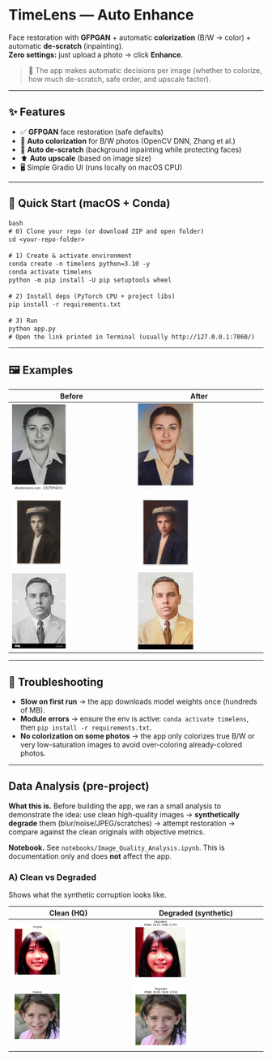 # TimeLens — Auto Enhance
Face restoration with **GFPGAN** + automatic **colorization** (B/W → color) + automatic **de-scratch** (inpainting).  
**Zero settings:** just upload a photo → click **Enhance**.

> 🧠 The app makes automatic decisions per image (whether to colorize, how much de-scratch, safe order, and upscale factor).

---

## ✨ Features
- ✅ **GFPGAN** face restoration (safe defaults)
- 🎨 **Auto colorization** for B/W photos (OpenCV DNN, Zhang et al.)
- 🧽 **Auto de-scratch** (background inpainting while protecting faces)
- ⬆️ **Auto upscale** (based on image size)
- 🖥️ Simple Gradio UI (runs locally on macOS CPU)

---
## 🚀 Quick Start (macOS + Conda)
```
bash
# 0) Clone your repo (or download ZIP and open folder)
cd <your-repo-folder>

# 1) Create & activate environment
conda create -n timelens python=3.10 -y
conda activate timelens
python -m pip install -U pip setuptools wheel

# 2) Install deps (PyTorch CPU + project libs)
pip install -r requirements.txt

# 3) Run
python app.py
# Open the link printed in Terminal (usually http://127.0.0.1:7860/)
```
---

## 🖼️ Examples


| Before                                  | After                                   |
| --------------------------------------- | --------------------------------------- |
| <img src="examples/B1.jpg" width="45%"> | <img src="examples/F1.jpg" width="45%"> |
| <img src="examples/B2.jpg" width="45%"> | <img src="examples/F2.jpg" width="45%"> |
| <img src="examples/B3.jpg" width="45%"> | <img src="examples/F3.jpg" width="45%"> |



---

## 🧯 Troubleshooting

* **Slow on first run** → the app downloads model weights once (hundreds of MB).
* **Module errors** → ensure the env is active: `conda activate timelens`, then `pip install -r requirements.txt`.
* **No colorization on some photos** → the app only colorizes true B/W or very low-saturation images to avoid over-coloring already-colored photos.

---

## Data Analysis (pre-project)

**What this is.** 
Before building the app, we ran a small analysis to demonstrate the idea:
use clean high-quality images → **synthetically degrade** them (blur/noise/JPEG/scratches) →
attempt restoration → compare against the clean originals with objective metrics.

**Notebook.** See `notebooks/Image_Quality_Analysis.ipynb`.
This is documentation only and does **not** affect the app.

### A) Clean vs Degraded

Shows what the synthetic corruption looks like.

| Clean (HQ)                                             | Degraded (synthetic)                                      |
| ------------------------------------------------------ | --------------------------------------------------------- |
| <img src="examples/analysis/01_clean.jpg" width="45%"> | <img src="examples/analysis/01_degraded.jpg" width="45%"> |
| <img src="examples/analysis/02_clean.jpg" width="45%"> | <img src="examples/analysis/02_degraded.jpg" width="45%"> |



